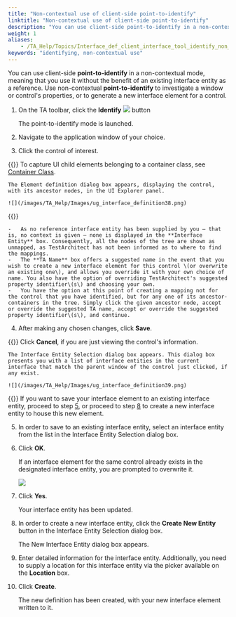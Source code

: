 ```yaml
--- 
title: "Non-contextual use of client-side point-to-identify"
linktitle: "Non-contextual use of client-side point-to-identify"
description: "You can use client-side point-to-identify in a non-contextual mode, meaning that you use it without the benefit of an existing interface entity as a reference. Use non-contextual point-to-identify to investigate a window or control's properties, or to generate a new interface element for a control."
weight: 1
aliases: 
    - /TA_Help/Topics/Interface_def_client_interface_tool_identify_non_contextual.html
keywords: "identifying, non-contextual use"
---
```


You can use client-side **point-to-identify** in a non-contextual mode, meaning that you use it without the benefit of an existing interface entity as a reference. Use non-contextual **point-to-identify** to investigate a window or control's properties, or to generate a new interface element for a control.

1.  On the TA toolbar, click the **Identify** ![](/images/TA_Help/Images/identify_btn.png) button

    The point-to-identify mode is launched.

2.  Navigate to the application window of your choice.

3.  Click the control of interest.

{{<tip>}} To capture UI child elements belonging to a container class, see [Container Class](/TA_Help/Topics/Interface_def_container_class.html).

    The Element definition dialog box appears, displaying the control, with its ancestor nodes, in the UI Explorer panel.

    ![](/images/TA_Help/Images/ug_interface_definition38.png)

{{<note>}}

    -   As no reference interface entity has been supplied by you – that is, no context is given – none is displayed in the **Interface Entity** box. Consequently, all the nodes of the tree are shown as unmapped, as TestArchitect has not been informed as to where to find the mappings.
    -   The **TA Name** box offers a suggested name in the event that you wish to create a new interface element for this control \(or overwrite an existing one\), and allows you override it with your own choice of name. You also have the option of overriding TestArchitect's suggested property identifier\(s\) and choosing your own.
    -   You have the option at this point of creating a mapping not for the control that you have identified, but for any one of its ancestor-containers in the tree. Simply click the given ancestor node, accept or override the suggested TA name, accept or override the suggested property identifier\(s\), and continue.
4.  After making any chosen changes, click **Save**.

{{<tip>}} Click **Cancel**, if you are just viewing the control's information.

    The Interface Entity Selection dialog box appears. This dialog box presents you with a list of interface entities in the current interface that match the parent window of the control just clicked, if any exist.

    ![](/images/TA_Help/Images/ug_interface_definition39.png)

{{<note>}} If you want to save your interface element to an existing interface entity, proceed to step [5](/TA_Help/Topics/Interface_def_client_interface_tool_identify_non_contextual.html#step.select_int_ent), or proceed to step [8](/TA_Help/Topics/Interface_def_client_interface_tool_identify_non_contextual.html#step.create_int_ent) to create a new interface entity to house this new element.

5.  In order to save to an existing interface entity, select an interface entity from the list in the Interface Entity Selection dialog box.

6.  Click **OK**.

    If an interface element for the same control already exists in the designated interface entity, you are prompted to overwrite it.

    ![](/images/TA_Help/Images/ug_interface_definition40.png)

7.  Click **Yes**.

    Your interface entity has been updated.

8.  In order to create a new interface entity, click the **Create New Entity** button in the Interface Entity Selection dialog box.

    The New Interface Entity dialog box appears.

9.  Enter detailed information for the interface entity. Additionally, you need to supply a location for this interface entity via the picker available on the **Location** box.

10. Click **Create**.

    The new definition has been created, with your new interface element written to it.




